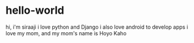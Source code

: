 # hello-world
hi, i'm siraaji i love python and Django
i also love android to develop apps
i love my mom, and my mom's name is Hoyo Kaho
